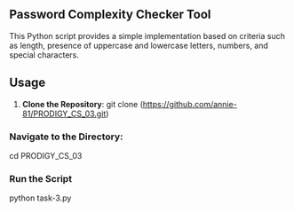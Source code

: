 ## Password Complexity Checker Tool

This Python script provides a simple implementation based on criteria such as length, presence of uppercase and lowercase letters, numbers, and special characters.

## Usage

1. **Clone the Repository**: git clone (https://github.com/annie-81/PRODIGY_CS_03.git)

### Navigate to the Directory:

cd PRODIGY_CS_03

### Run the Script

python task-3.py
